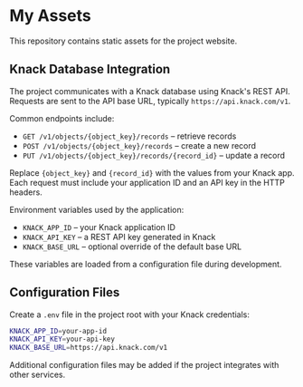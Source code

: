 # My Assets

This repository contains static assets for the project website.

## Knack Database Integration

The project communicates with a Knack database using Knack's REST API. Requests are sent to the API base URL, typically `https://api.knack.com/v1`.

Common endpoints include:

- `GET /v1/objects/{object_key}/records` – retrieve records
- `POST /v1/objects/{object_key}/records` – create a new record
- `PUT /v1/objects/{object_key}/records/{record_id}` – update a record

Replace `{object_key}` and `{record_id}` with the values from your Knack app. Each request must include your application ID and an API key in the HTTP headers.

Environment variables used by the application:

- `KNACK_APP_ID` – your Knack application ID
- `KNACK_API_KEY` – a REST API key generated in Knack
- `KNACK_BASE_URL` – optional override of the default base URL

These variables are loaded from a configuration file during development.

## Configuration Files

Create a `.env` file in the project root with your Knack credentials:

```bash
KNACK_APP_ID=your-app-id
KNACK_API_KEY=your-api-key
KNACK_BASE_URL=https://api.knack.com/v1
```

Additional configuration files may be added if the project integrates with other services.

